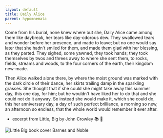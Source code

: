 ```yaml
---
layout: default
title: Daily Alice
parent: hypomnemata
---
```

Come from his burial, none knew where but she, Daily Alice came among them like daybreak, her tears like day-odorous dew. They swallowed tears and wonder before her presence, and made to leave; but no one would say later that she hadn't smiled for them, and made them glad with her blessing, as they parted. They sighed, some yawned, they took hands; they took themselves by twos and threes away to where she sent them, to rocks, fields, streams and woods, to the four corners of the earth, their kingdom new-made.

Then Alice walked alone there, by where the moist ground was marked with the dark circle of their dance, her skirts trailing damp in the sparkling grasses. She thought that if she could she might take away this summer day, this one day, for him; but he wouldn't have liked her to do that and she could not do it anyway. So instead she would make it, which she could do, this her anniversary day, a day of such perfect brilliance, a morning so new, an afternoon so endless, that the whole world would remember it ever after.

- excerpt from Little, Big by John Crowley 📚 💬

![Little Big book cover Barnes and Noble](https://7robots.micro.blog/uploads/2024/ab2a2bfcdb.jpg "Little Big book cover Barnes and Noble")
